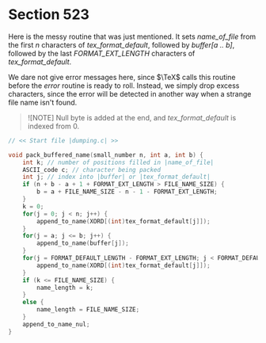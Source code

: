 # Section 523

Here is the messy routine that was just mentioned.
It sets *name_of_file* from the first *n* characters of *tex_format_default*, followed by *buffer[a .. b]*, followed by the last *FORMAT_EXT_LENGTH* characters of *tex_format_default*.

We dare not give error messages here, since $\TeX$ calls this routine before the *error* routine is ready to roll.
Instead, we simply drop excess characters, since the error will be detected in another way when a strange file name isn't found.

> ![NOTE]
> Null byte is added at the end, and *tex_format_default* is indexed from 0.

```c io/dumping.c
// << Start file |dumping.c| >>

void pack_buffered_name(small_number n, int a, int b) {
    int k; // number of positions filled in |name_of_file|
    ASCII_code c; // character being packed
    int j; // index into |buffer| or |tex_format_default|
    if (n + b - a + 1 + FORMAT_EXT_LENGTH > FILE_NAME_SIZE) {
        b = a + FILE_NAME_SIZE - n - 1 - FORMAT_EXT_LENGTH;
    }
    k = 0;
    for(j = 0; j < n; j++) {
        append_to_name(XORD[(int)tex_format_default[j]]);
    }
    for(j = a; j <= b; j++) {
        append_to_name(buffer[j]);
    }
    for(j = FORMAT_DEFAULT_LENGTH - FORMAT_EXT_LENGTH; j < FORMAT_DEFAULT_LENGTH; j++) {
        append_to_name(XORD[(int)tex_format_default[j]]);
    }
    if (k <= FILE_NAME_SIZE) {
        name_length = k;
    }
    else {
        name_length = FILE_NAME_SIZE;
    }
    append_to_name_nul;
}
```
